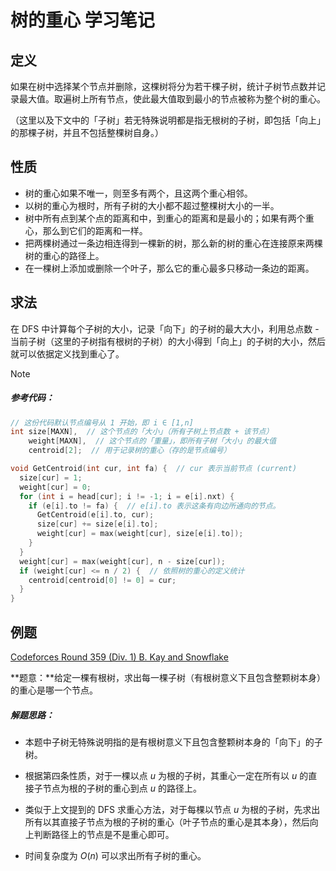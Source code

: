 # 树的重心 学习笔记

## 定义

如果在树中选择某个节点并删除，这棵树将分为若干棵子树，统计子树节点数并记录最大值。取遍树上所有节点，使此最大值取到最小的节点被称为整个树的重心。

（这里以及下文中的「子树」若无特殊说明都是指无根树的子树，即包括「向上」的那棵子树，并且不包括整棵树自身。）

## 性质

-   树的重心如果不唯一，则至多有两个，且这两个重心相邻。
-   以树的重心为根时，所有子树的大小都不超过整棵树大小的一半。
-   树中所有点到某个点的距离和中，到重心的距离和是最小的；如果有两个重心，那么到它们的距离和一样。
-   把两棵树通过一条边相连得到一棵新的树，那么新的树的重心在连接原来两棵树的重心的路径上。
-   在一棵树上添加或删除一个叶子，那么它的重心最多只移动一条边的距离。

## 求法

在 DFS 中计算每个子树的大小，记录「向下」的子树的最大大小，利用总点数 - 当前子树（这里的子树指有根树的子树）的大小得到「向上」的子树的大小，然后就可以依据定义找到重心了。

> [!note]
>
> ##### 参考代码：
>
> ```c++
> // 这份代码默认节点编号从 1 开始，即 i ∈ [1,n]
> int size[MAXN],  // 这个节点的「大小」（所有子树上节点数 + 该节点）
>     weight[MAXN],  // 这个节点的「重量」，即所有子树「大小」的最大值
>     centroid[2];  // 用于记录树的重心（存的是节点编号）
> 
> void GetCentroid(int cur, int fa) {  // cur 表示当前节点 (current)
>   size[cur] = 1;
>   weight[cur] = 0;
>   for (int i = head[cur]; i != -1; i = e[i].nxt) {
>     if (e[i].to != fa) {  // e[i].to 表示这条有向边所通向的节点。
>       GetCentroid(e[i].to, cur);
>       size[cur] += size[e[i].to];
>       weight[cur] = max(weight[cur], size[e[i].to]);
>     }
>   }
>   weight[cur] = max(weight[cur], n - size[cur]);
>   if (weight[cur] <= n / 2) {  // 依照树的重心的定义统计
>     centroid[centroid[0] != 0] = cur;
>   }
> }
> ```

## 例题

[Codeforces Round 359 (Div. 1) B. Kay and Snowflake](https://codeforces.com/problemset/problem/685/B)

**题意：**给定一棵有根树，求出每一棵子树（有根树意义下且包含整颗树本身）的重心是哪一个节点。

##### 解题思路：

- 本题中子树无特殊说明指的是有根树意义下且包含整颗树本身的「向下」的子树。

- 根据第四条性质，对于一棵以点 $u$ 为根的子树，其重心一定在所有以 $u$ 的直接子节点为根的子树的重心到点 $u$ 的路径上。
- 类似于上文提到的 DFS 求重心方法，对于每棵以节点 $u$ 为根的子树，先求出所有以其直接子节点为根的子树的重心（叶子节点的重心是其本身），然后向上判断路径上的节点是不是重心即可。
- 时间复杂度为 $O(n)$ 可以求出所有子树的重心。

